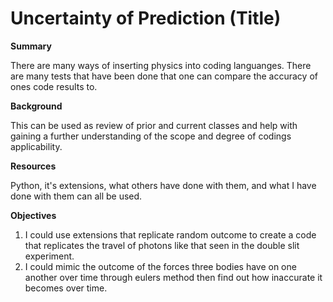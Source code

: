 # Uncertainty of Prediction (Title)
**Summary**  

There are many ways of inserting physics into coding languanges. There are many tests that have been done that one can compare the accuracy of ones code results to.

**Background**

This can be used as review of prior and current classes and help with gaining a further understanding of the scope and degree of codings applicability.

**Resources** 

Python, it's extensions, what others have done with them, and what I have done with them can all be used.

**Objectives**  

1. I could use extensions that replicate random outcome to create a code that replicates the travel of photons like that seen in the double slit experiment.
2. I could mimic the outcome of the forces three bodies have on one another over time through eulers method then find out how inaccurate it becomes over time.
